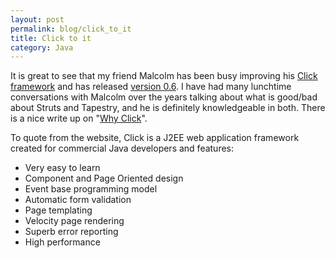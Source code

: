 ```yaml
---
layout: post
permalink: blog/click_to_it
title: Click to it
category: Java
---
```


<p>
It is great to see that my friend Malcolm has been busy
improving his <a href="http://click.sourceforge.net/">Click framework</a> and has released <a  href="http://prdownloads.sourceforge.net/click/click-0.6.zip?download">version 0.6</a>. I have had many lunchtime conversations with Malcolm
over the years talking about what is good/bad about Struts and
Tapestry, and he is definitely knowledgeable in both. There is a nice
write up on "<a href="http://click.sourceforge.net/docs/why-click.html">Why Click</a>".

</p>
<p>
To quote from the website, Click is a J2EE web application
framework created for commercial Java developers and features:

</p>
<ul>
<li>
Very easy to learn

</li>
<li>
Component and Page Oriented design

</li>
<li>
Event base programming model

</li>
<li>
Automatic form validation

</li>
<li>
Page templating

</li>
<li>
Velocity page rendering

</li>
<li>
Superb error reporting

</li>
<li>
High performance

</li>
</ul>
